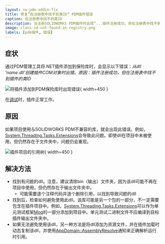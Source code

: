 ```yaml
---
layout: sw-pdm-addin-fix
title: 修复“在注册表中找不到类ID” PDM插件错误
caption: 在注册表中找不到类ID
description: 当注册SOLIDWORKS PDM插件时出现“...插件注册成功，但在注册表中找不到插件的类ID”错误的故障排除方法
image: class-id-not-found-in-registry.png
labels: [pdm插件, 错误]
---
```

## 症状

通过PDM管理工具将.NET插件添加到保险库时，会显示以下错误：*从dll 'name.dll'创建插件COM对象时出错。原因：插件注册成功，但在注册表中找不到插件的类ID*

![将插件添加到PDM保险库时出现错误](class-id-not-found-in-registry.png){ width=450 }

在[调试](/solidworks-pdm-api/getting-started/add-ins/debugging-best-practices/)时，插件正常工作。

## 原因

如果项目使用与SOLIDWORKS PDM不兼容的库，就会出现此错误。例如，[System.Threading.Tasks.Extensions](https://www.nuget.org/packages/System.Threading.Tasks.Extensions/)会导致此问题。即使dll在项目中未被使用，但仍然存在于文件夹中，问题仍会重现。

![插件项目的引用树](tasks-extension-reference.png){ width=450 }

## 解决方法

* 找到有问题的dll。注意，建议清除bin（输出）文件夹，因为该dll可能不再在项目中使用，但仍然存在于输出文件夹中。
    * 可能需要逐个注释代码并逐个删除引用，以找到导致问题的dll
* 找到后，检查如何避免使用此dll。该库可能是另一个包的一部分，不一定需要包含在插件项目中。例如，[System.Threading.Tasks.Extensions](https://www.nuget.org/packages/System.Threading.Tasks.Extensions/)可以作为单元测试框架[Moq](https://www.nuget.org/packages/Moq/)的一部分添加到项目中。单元测试二进制文件不应编译到目标插件输出文件夹中。
* 如果无法避免使用该dll，另一种方法是将dll添加为资源文件，并在插件加载时动态复制该dll，并使用[AppDomain::AssemblyResolve](https://docs.microsoft.com/en-us/dotnet/api/system.appdomain.assemblyresolve?view=netframework-4.8)通知来正确解析运行时引用。